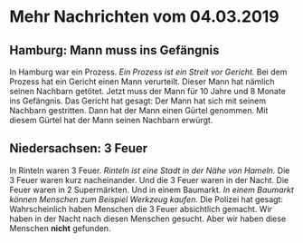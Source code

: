 # Mehr Nachrichten vom 04.03.2019


## Hamburg: Mann muss ins Gefängnis
In Hamburg war ein Prozess. 
*Ein Prozess ist ein Streit vor Gericht.* Bei dem Prozess hat ein Gericht einen Mann verurteilt. Dieser Mann hat nämlich seinen Nachbarn getötet. Jetzt muss der Mann für 10 Jahre und 8 Monate ins Gefängnis. Das Gericht hat gesagt: Der Mann hat sich mit seinem Nachbarn gestritten. Dann hat der Mann einen Gürtel genommen. Mit diesem Gürtel hat der Mann seinen Nachbarn erwürgt. 

## Niedersachsen: 3 Feuer
In Rinteln waren 3 Feuer. 
*Rinteln ist eine Stadt in der Nähe von Hameln.* Die 3 Feuer waren kurz nacheinander. Und die 3 Feuer waren in der Nacht. Die Feuer waren in 2 Supermärkten. Und in einem Baumarkt. 
*In einem Baumarkt können Menschen zum Beispiel Werkzeug kaufen.* Die Polizei hat gesagt: Wahrscheinlich haben Menschen die 3 Feuer absichtlich gemacht. Wir haben in der Nacht nach diesen Menschen gesucht. Aber wir haben diese Menschen **nicht** gefunden. 
